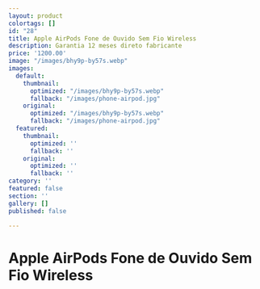 ```yaml
---
layout: product
colortags: []
id: "28"
title: Apple AirPods Fone de Ouvido Sem Fio Wireless
description: Garantia 12 meses direto fabricante
price: '1200.00'
image: "/images/bhy9p-by57s.webp"
images:
  default:
    thumbnail:
      optimized: "/images/bhy9p-by57s.webp"
      fallback: "/images/phone-airpod.jpg"
    original:
      optimized: "/images/bhy9p-by57s.webp"
      fallback: "/images/phone-airpod.jpg"
  featured:
    thumbnail:
      optimized: ''
      fallback: ''
    original:
      optimized: ''
      fallback: ''
category: ''
featured: false
section: ''
gallery: []
published: false

---
```

# Apple AirPods Fone de Ouvido Sem Fio Wireless